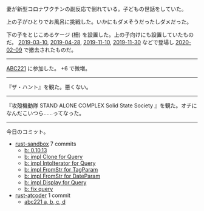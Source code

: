 妻が新型コロナワクチンの副反応で倒れている。子どもの世話をしていた。

上の子がひとりでお風呂に挑戦した。いかにもダメそうだったしダメだった。

下の子をとじこめるケージ (柵) を設置した。上の子向けにも設置していたものだ。 [2019-03-10], [2019-04-28], [2019-11-10], [2019-11-30] などで登場し [2020-02-09] で撤去されたものだ。

---

[ABC221](https://atcoder.jp/contests/abc221) に参加した。 +6 で微増。

---

『ザ・ハント』を観た。悪くない。

---

『攻殻機動隊 STAND ALONE COMPLEX Solid State Society 』を観た。オチになんだこいつら……ってなった。

---

今日のコミット。

- [rust-sandbox](https://github.com/bouzuya/rust-sandbox) 7 commits
  - [b: 0.10.13](https://github.com/bouzuya/rust-sandbox/commit/3e7401c6becd447d1f2f4cb4b66754b85aaa172f)
  - [b: impl Clone for Query](https://github.com/bouzuya/rust-sandbox/commit/b13b1a1c87c2da16d801816600969a077da1093e)
  - [b: impl IntoIterator for Query](https://github.com/bouzuya/rust-sandbox/commit/3c993e2fc6f34964032efffce733283660b166d0)
  - [b: impl FromStr for TagParam](https://github.com/bouzuya/rust-sandbox/commit/0535bda9011fe2a27faa8dc524aa747c79d1573a)
  - [b: impl FromStr for DateParam](https://github.com/bouzuya/rust-sandbox/commit/a0e62a0b4db48ee311b57f7c537dc2f8461ed425)
  - [b: impl Display for Query](https://github.com/bouzuya/rust-sandbox/commit/ef2d85b92392e52d31dff28039e6e264b8b1c20f)
  - [b: fix query](https://github.com/bouzuya/rust-sandbox/commit/0cb296b6b577cc41aee7b3bfd21adca2753c7c9b)
- [rust-atcoder](https://github.com/bouzuya/rust-atcoder) 1 commit
  - [abc221 a, b, c, d](https://github.com/bouzuya/rust-atcoder/commit/dfa62cbb1a88d30e32f994b2d7f16a33f4d66c6f)

[2019-03-10]: https://blog.bouzuya.net/2019/03/10/
[2019-04-28]: https://blog.bouzuya.net/2019/04/28/
[2019-11-10]: https://blog.bouzuya.net/2019/11/10/
[2019-11-30]: https://blog.bouzuya.net/2019/11/30/
[2020-02-09]: https://blog.bouzuya.net/2020/02/09/

